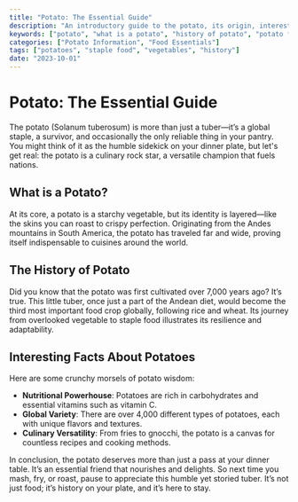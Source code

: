 ```yaml
---
title: "Potato: The Essential Guide"
description: "An introductory guide to the potato, its origin, interesting facts, and its importance as a staple food worldwide."
keywords: ["potato", "what is a potato", "history of potato", "potato facts", "starchy vegetables"]
categories: ["Potato Information", "Food Essentials"]
tags: ["potatoes", "staple food", "vegetables", "history"]
date: "2023-10-01"
---
```


# Potato: The Essential Guide

The potato (Solanum tuberosum) is more than just a tuber—it’s a global staple, a survivor, and occasionally the only reliable thing in your pantry. You might think of it as the humble sidekick on your dinner plate, but let's get real: the potato is a culinary rock star, a versatile champion that fuels nations. 

## What is a Potato?

At its core, a potato is a starchy vegetable, but its identity is layered—like the skins you can roast to crispy perfection. Originating from the Andes mountains in South America, the potato has traveled far and wide, proving itself indispensable to cuisines around the world.

## The History of Potato

Did you know that the potato was first cultivated over 7,000 years ago? It’s true. This little tuber, once just a part of the Andean diet, would become the third most important food crop globally, following rice and wheat. Its journey from overlooked vegetable to staple food illustrates its resilience and adaptability.

## Interesting Facts About Potatoes

Here are some crunchy morsels of potato wisdom:
- **Nutritional Powerhouse**: Potatoes are rich in carbohydrates and essential vitamins such as vitamin C.
- **Global Variety**: There are over 4,000 different types of potatoes, each with unique flavors and textures.
- **Culinary Versatility**: From fries to gnocchi, the potato is a canvas for countless recipes and cooking methods.

In conclusion, the potato deserves more than just a pass at your dinner table. It’s an essential friend that nourishes and delights. So next time you mash, fry, or roast, pause to appreciate this humble yet storied tuber. It’s not just food; it’s history on your plate, and it’s here to stay.